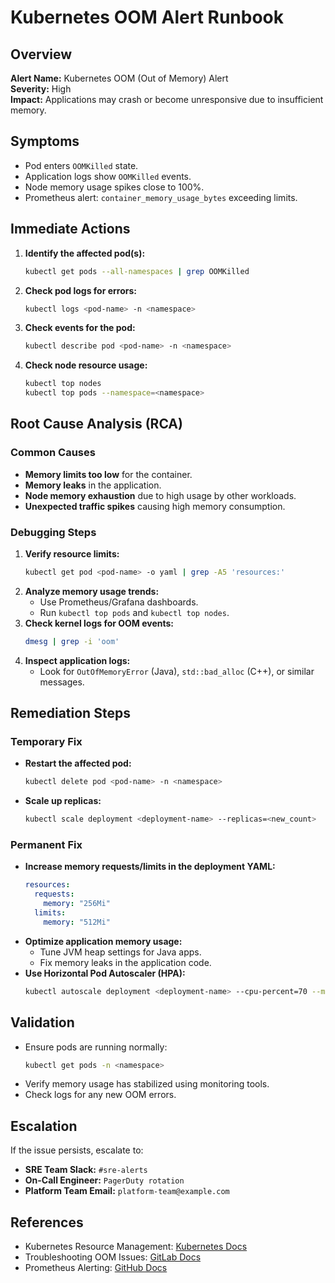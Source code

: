 # Kubernetes OOM Alert Runbook

## Overview
**Alert Name:** Kubernetes OOM (Out of Memory) Alert  
**Severity:** High  
**Impact:** Applications may crash or become unresponsive due to insufficient memory.

## Symptoms
- Pod enters `OOMKilled` state.
- Application logs show `OOMKilled` events.
- Node memory usage spikes close to 100%.
- Prometheus alert: `container_memory_usage_bytes` exceeding limits.

## Immediate Actions
1. **Identify the affected pod(s):**  
   ```sh
   kubectl get pods --all-namespaces | grep OOMKilled
   ```
2. **Check pod logs for errors:**  
   ```sh
   kubectl logs <pod-name> -n <namespace>
   ```
3. **Check events for the pod:**  
   ```sh
   kubectl describe pod <pod-name> -n <namespace>
   ```
4. **Check node resource usage:**  
   ```sh
   kubectl top nodes
   kubectl top pods --namespace=<namespace>
   ```

## Root Cause Analysis (RCA)
### Common Causes
- **Memory limits too low** for the container.
- **Memory leaks** in the application.
- **Node memory exhaustion** due to high usage by other workloads.
- **Unexpected traffic spikes** causing high memory consumption.

### Debugging Steps
1. **Verify resource limits:**
   ```sh
   kubectl get pod <pod-name> -o yaml | grep -A5 'resources:'
   ```
2. **Analyze memory usage trends:**
   - Use Prometheus/Grafana dashboards.
   - Run `kubectl top pods` and `kubectl top nodes`.
3. **Check kernel logs for OOM events:**
   ```sh
   dmesg | grep -i 'oom'
   ```
4. **Inspect application logs:**
   - Look for `OutOfMemoryError` (Java), `std::bad_alloc` (C++), or similar messages.

## Remediation Steps
### Temporary Fix
- **Restart the affected pod:**
  ```sh
  kubectl delete pod <pod-name> -n <namespace>
  ```
- **Scale up replicas:**
  ```sh
  kubectl scale deployment <deployment-name> --replicas=<new_count>
  ```

### Permanent Fix
- **Increase memory requests/limits in the deployment YAML:**
  ```yaml
  resources:
    requests:
      memory: "256Mi"
    limits:
      memory: "512Mi"
  ```
- **Optimize application memory usage:**
  - Tune JVM heap settings for Java apps.
  - Fix memory leaks in the application code.
- **Use Horizontal Pod Autoscaler (HPA):**
  ```sh
  kubectl autoscale deployment <deployment-name> --cpu-percent=70 --min=2 --max=10
  ```

## Validation
- Ensure pods are running normally:
  ```sh
  kubectl get pods -n <namespace>
  ```
- Verify memory usage has stabilized using monitoring tools.
- Check logs for any new OOM errors.

## Escalation
If the issue persists, escalate to:
- **SRE Team Slack:** `#sre-alerts`
- **On-Call Engineer:** `PagerDuty rotation`
- **Platform Team Email:** `platform-team@example.com`

## References
- Kubernetes Resource Management: [Kubernetes Docs](https://kubernetes.io/docs/concepts/configuration/manage-resources/)
- Troubleshooting OOM Issues: [GitLab Docs](https://docs.gitlab.com/ee/administration/troubleshooting/kubernetes_oom.html)
- Prometheus Alerting: [GitHub Docs](https://prometheus.io/docs/alerting/latest/alerts/)